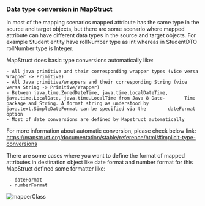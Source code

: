 ### Data type conversion in MapStruct

In most of the mapping scenarios mapped attribute has the same type in the source and target objects, but there are some scenario where mapped attribute can have different data types in the source and target objects. For example Student entity have rollNumber type as int  whereas in StudentDTO  rollNumber type is Integer.

MapStruct does basic type conversions automatically like:

	- All java primitive and their corresponding wrapper types (vice versa Wrapper -> Primitive)
	- All Java primitive/wrappers and their corresponding String (vice versa String -> Primitive/Wrapper)
	- Between java.time.ZonedDateTime, java.time.LocalDateTime, java.time.LocalDate, java.time.LocalTime from Java 8 Date- 	  	 Time package and String. A format string as understood by java.text.SimpleDateFormat can be specified via the 		  dateFormat option
	- Most of date conversions are defined by Mapstruct automatically

For more information about automatic conversion, please check below link:
https://mapstruct.org/documentation/stable/reference/html/#implicit-type-conversions

There are some cases where you want to define the format of mapped attributes in destination object like date format and number format for this MapStruct defined some formatter like:

	 - dateFormat
	 - numberFormat


![mapperClass](https://github.com/pawan-lnmiit/mapstruct/blob/master/examples/dataypeChangeMapping/dataypeChangeMapping1.png)
